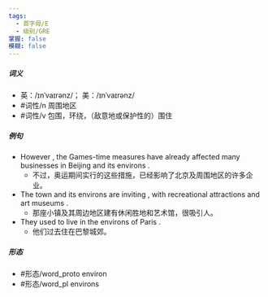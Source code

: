 ```yaml
---
tags:
  - 首字母/E
  - 级别/GRE
掌握: false
模糊: false
---
```

##### 词义
- 英：/ɪnˈvaɪrənz/； 美：/ɪnˈvaɪrənz/
- #词性/n  周围地区
- #词性/v  包围，环绕，（敌意地或保护性的）围住
##### 例句
- However , the Games-time measures have already affected many businesses in Beijing and its environs .
	- 不过，奥运期间实行的这些措施，已经影响了北京及周围地区的许多企业。
- The town and its environs are inviting , with recreational attractions and art museums .
	- 那座小镇及其周边地区建有休闲胜地和艺术馆，很吸引人。
- They used to live in the environs of Paris .
	- 他们过去住在巴黎城郊。
##### 形态
- #形态/word_proto environ
- #形态/word_pl environs
